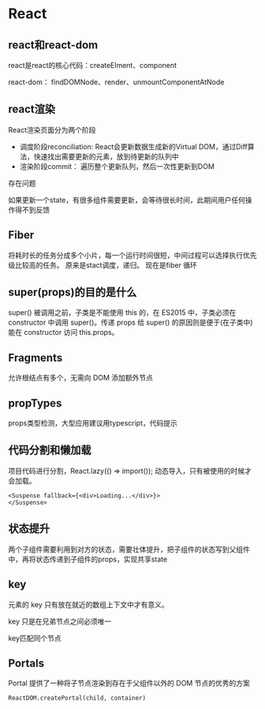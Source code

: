 # React

## react和react-dom

react是react的核心代码：createElment、component

react-dom： findDOMNode、render、unmountComponentAtNode

## react渲染

React渲染页面分为两个阶段

* 调度阶段reconciliation: React会更新数据生成新的Virtual DOM，通过Diff算法，快速找出需要更新的元素，放到待更新的队列中
* 渲染阶段commit： 遍历整个更新队列，然后一次性更新到DOM

存在问题

如果更新一个state，有很多组件需要更新，会等待很长时间，此期间用户任何操作得不到反馈

## Fiber

将耗时长的任务分成多个小片，每一个运行时间很短，中间过程可以选择执行优先级比较高的任务。 原来是stact调度，递归。 现在是fiber 循环

## super(props)的目的是什么

super() 被调用之前，子类是不能使用 this 的，在 ES2015 中，子类必须在 constructor 中调用 super()。传递 props 给 super() 的原因则是便于(在子类中)能在 constructor 访问 this.props。

## Fragments

允许根结点有多个，无需向 DOM 添加额外节点

## propTypes

props类型检测，大型应用建议用typescript，代码提示

## 代码分割和懒加载

项目代码进行分割，React.lazy(() => import()); 动态导入，只有被使用的时候才会加载。

```
<Suspense fallback={<div>Loading...</div>}>
</Suspense>
```

## 状态提升

两个子组件需要利用到对方的状态，需要壮体提升，把子组件的状态写到父组件中，再将状态传递到子组件的props，实现共享state

## key

元素的 key 只有放在就近的数组上下文中才有意义。

key 只是在兄弟节点之间必须唯一

key匹配同个节点

## Portals

Portal 提供了一种将子节点渲染到存在于父组件以外的 DOM 节点的优秀的方案

```react
ReactDOM.createPortal(child, container)
```
